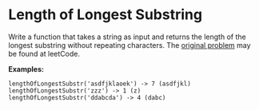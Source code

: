 # Length of Longest Substring
Write a function that takes a string as input and returns the length of the longest substring without repeating characters. The [original problem][problem] may be found at leetCode.

**Examples:**
```
lengthOfLongestSubstr('asdfjklaoek') -> 7 (asdfjkl)
lengthOfLongestSubstr('zzz') -> 1 (z)
lengthOfLongestSubstr('ddabcda') -> 4 (dabc)
```
<!-- links -->
[problem]:https://leetcode.com/problems/longest-substring-without-repeating-characters/description/